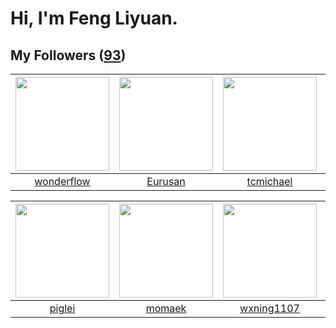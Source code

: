 # Hi, I'm Feng Liyuan.

## My Followers ([93](https://github.com/SunRunAway?tab=followers))

| <img src="https://avatars.githubusercontent.com/u/2173670?v=4" width="150" height="150" /> | <img src="https://avatars.githubusercontent.com/u/14977542?v=4" width="150" height="150" /> | <img src="https://avatars.githubusercontent.com/u/1506474?v=4" width="150" height="150" /> | <img src="https://avatars.githubusercontent.com/u/4898483?v=4" width="150" height="150" /> |
| :----------------------------------------------------------------------------------------: | :-----------------------------------------------------------------------------------------: | :----------------------------------------------------------------------------------------: | :----------------------------------------------------------------------------------------: |
|                         [wonderflow](https://github.com/wonderflow)                        |                            [Eurusan](https://github.com/Eurusan)                            |                          [tcmichael](https://github.com/tcmichael)                         |                            [sudotty](https://github.com/sudotty)                           |

| <img src="https://avatars.githubusercontent.com/u/731266?v=4" width="150" height="150" /> | <img src="https://avatars.githubusercontent.com/u/3843588?v=4" width="150" height="150" /> | <img src="https://avatars.githubusercontent.com/u/42286315?v=4" width="150" height="150" /> | <img src="https://avatars.githubusercontent.com/u/10694566?v=4" width="150" height="150" /> |
| :---------------------------------------------------------------------------------------: | :----------------------------------------------------------------------------------------: | :-----------------------------------------------------------------------------------------: | :-----------------------------------------------------------------------------------------: |
|                            [piglei](https://github.com/piglei)                            |                             [momaek](https://github.com/momaek)                            |                         [wxning1107](https://github.com/wxning1107)                         |                         [zhuboshuai](https://github.com/zhuboshuai)                         |